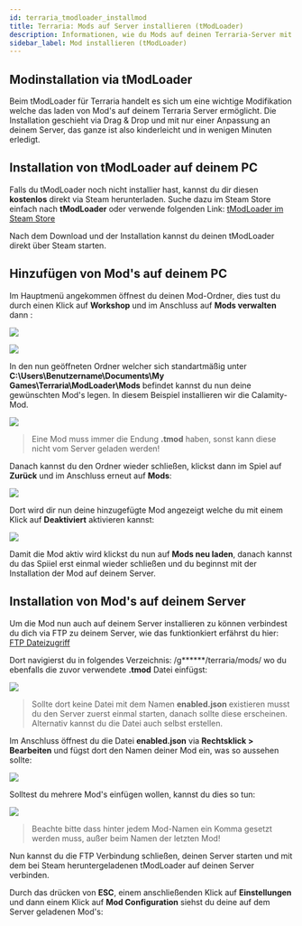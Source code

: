 ```yaml
---
id: terraria_tmodloader_installmod
title: Terraria: Mods auf Server installieren (tModLoader)
description: Informationen, wie du Mods auf deinen Terraria-Server mit tModLoader installieren kannst - ZAP-Hosting.com Dokumentationen
sidebar_label: Mod installieren (tModLoader)
---
```



## Modinstallation via tModLoader

Beim tModLoader für Terraria handelt es sich um eine wichtige Modifikation welche das laden von Mod's auf deinem Terraria Server ermöglicht. 
Die Installation geschieht via Drag & Drop und mit nur einer Anpassung an deinem Server, das ganze ist also kinderleicht und in wenigen Minuten erledigt. 


## Installation von tModLoader auf deinem PC

Falls du tModLoader noch nicht installier hast, kannst du dir diesen **kostenlos** direkt via Steam herunterladen.
Suche dazu im Steam Store einfach nach **tModLoader** oder verwende folgenden Link: [tModLoader im Steam Store](https://store.steampowered.com/app/1281930/tModLoader/)

Nach dem Download und der Installation kannst du deinen tModLoader direkt über Steam starten.


## Hinzufügen von Mod's auf deinem PC

Im Hauptmenü angekommen öffnest du deinen Mod-Ordner, dies tust du durch einen Klick auf **Workshop** und im Anschluss auf **Mods verwalten** dann :

![](https://screensaver01.zap-hosting.com/index.php/s/YGMWDGYnLqGxmL7/preview)

![](https://screensaver01.zap-hosting.com/index.php/s/WZLXdGqFCs9Sqgn/preview)

In den nun geöffneten Ordner welcher sich standartmäßig unter **C:\Users\Benutzername\Documents\My Games\Terraria\ModLoader\Mods** befindet kannst du nun deine gewünschten Mod's legen.
In diesem Beispiel installieren wir die Calamity-Mod.

![](https://screensaver01.zap-hosting.com/index.php/s/ZRfipZ2TtEzFtdC/preview)

> Eine Mod muss immer die Endung **.tmod** haben, sonst kann diese nicht vom Server geladen werden! 


Danach kannst du den Ordner wieder schließen, klickst dann im Spiel auf **Zurück** und im Anschluss erneut auf **Mods**: 

![](https://screensaver01.zap-hosting.com/index.php/s/tpXrPHx2ZfSLP35/preview)

Dort wird dir nun deine hinzugefügte Mod angezeigt welche du mit einem Klick auf **Deaktiviert** aktivieren kannst: 

![](https://screensaver01.zap-hosting.com/index.php/s/ZMHXD63HMHADwDX/preview)

Damit die Mod aktiv wird klickst du nun auf **Mods neu laden**, danach kannst du das Spiiel erst einmal wieder schließen und du beginnst mit der Installation der Mod auf deinem Server.


## Installation von Mod's auf deinem Server

Um die Mod nun auch auf deinem Server installieren zu können verbindest du dich via FTP zu deinem Server, wie das funktionkiert erfährst du hier: [FTP Dateizugriff](https://zap-hosting.com/guides/docs/de/gameserver_ftpaccess/)

Dort navigierst du in folgendes Verzeichnis: /g******/terraria/mods/ wo du ebenfalls die zuvor verwendete **.tmod** Datei einfügst:

![](https://screensaver01.zap-hosting.com/index.php/s/SwcqF7FF7w4i6YB/preview)

> Sollte dort keine Datei mit dem Namen **enabled.json** existieren musst du den Server zuerst einmal starten, danach sollte diese erscheinen. Alternativ kannst du die Datei auch selbst erstellen.


Im Anschluss öffnest du die Datei **enabled.json** via **Rechtsklick > Bearbeiten** und fügst dort den Namen deiner Mod ein, was so aussehen sollte: 

![](https://screensaver01.zap-hosting.com/index.php/s/NiewmdRdT35j8Zo/preview)

Solltest du mehrere Mod's einfügen wollen, kannst du dies so tun: 

![](https://screensaver01.zap-hosting.com/index.php/s/AZkf5XnbK6xfrJR/preview)

> Beachte bitte dass hinter jedem Mod-Namen ein Komma gesetzt werden muss, außer beim Namen der letzten Mod!

Nun kannst du die FTP Verbindung schließen, deinen Server starten und mit dem bei Steam heruntergeladenen tModLoader auf deinen Server verbinden. 

Durch das drücken von **ESC**, einem anschließenden Klick auf **Einstellungen** und dann einem Klick auf **Mod Configuration** siehst du deine auf dem Server geladenen Mod's:
